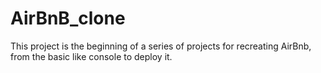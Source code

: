 # AirBnB_clone
This project is the beginning of a series of projects for recreating AirBnb, from the basic like console to deploy it.
